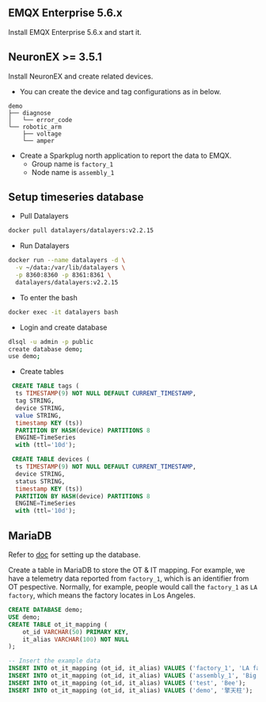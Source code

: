 ## EMQX Enterprise 5.6.x
Install EMQX Enterprise 5.6.x and start it.

## NeuronEX >= 3.5.1
Install NeuronEX and create related devices. 

- You can create the device and tag configurations as in below.

```
demo
├── diagnose
│   └── error_code
└── robotic_arm
    ├── voltage
    └── amper
```

- Create a Sparkplug north application to report the data to EMQX.
  - Group name is `factory_1` 
  - Node name is `assembly_1`

## Setup timeseries database

- Pull Datalayers

```bash
docker pull datalayers/datalayers:v2.2.15
```

- Run Datalayers

```bash
docker run --name datalayers -d \
  -v ~/data:/var/lib/datalayers \
  -p 8360:8360 -p 8361:8361 \
  datalayers/datalayers:v2.2.15
```
- To enter the bash
```bash
docker exec -it datalayers bash
```
- Login and create database
```bash
dlsql -u admin -p public
create database demo;
use demo;
```
- Create tables
```sql
 CREATE TABLE tags (
  ts TIMESTAMP(9) NOT NULL DEFAULT CURRENT_TIMESTAMP,
  tag STRING,
  device STRING,
  value STRING,
  timestamp KEY (ts))
  PARTITION BY HASH(device) PARTITIONS 8
  ENGINE=TimeSeries
  with (ttl='10d');

 CREATE TABLE devices (
  ts TIMESTAMP(9) NOT NULL DEFAULT CURRENT_TIMESTAMP,
  device STRING,
  status STRING,
  timestamp KEY (ts))
  PARTITION BY HASH(device) PARTITIONS 8
  ENGINE=TimeSeries
  with (ttl='10d');
```

## MariaDB
Refer to [doc](https://mariadb.com/resources/blog/get-started-with-mariadb-using-docker-in-3-steps/) for setting up the database.

Create a table in MariaDB to store the OT & IT mapping. For example, we have a telemetry data reported from `factory_1`, which is an identifier from OT pespective. Normally, for example, people would call the `factory_1` as `LA factory`, which means the factory locates in Los Angeles.

```sql
CREATE DATABASE demo;
USE demo;
CREATE TABLE ot_it_mapping (
    ot_id VARCHAR(50) PRIMARY KEY,
    it_alias VARCHAR(100) NOT NULL
);

-- Insert the example data
INSERT INTO ot_it_mapping (ot_id, it_alias) VALUES ('factory_1', 'LA factory');  
INSERT INTO ot_it_mapping (ot_id, it_alias) VALUES ('assembly_1', 'Big boy');  
INSERT INTO ot_it_mapping (ot_id, it_alias) VALUES ('test', 'Bee');  
INSERT INTO ot_it_mapping (ot_id, it_alias) VALUES ('demo', '擎天柱');  
```